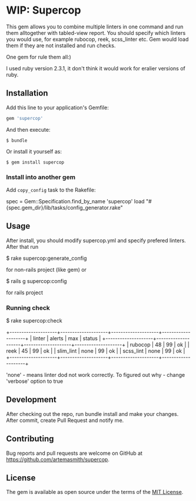# WIP: Supercop

This gem allows you to combine multiple linters in one command and run them alltogether
with tabled-view report.
You should specify which linters you would use, for example rubocop, reek,
scss_linter etc. Gem would load them if they are not installed and run checks.

One gem for rule them all:)

I used ruby version 2.3.1, it don't think it would work for eralier versions of ruby.

## Installation

Add this line to your application's Gemfile:

```ruby
gem 'supercop'
```

And then execute:

    $ bundle

Or install it yourself as:

    $ gem install supercop

### Install into another gem

Add `copy_config` task to the Rakefile:

spec = Gem::Specification.find_by_name 'supercop'
load "#{spec.gem_dir}/lib/tasks/config_generator.rake"

## Usage

After install, you should modify supercop.yml and specify prefered linters.
After that run

  $ rake supercop:generate_config

for non-rails project (like gem) or

  $ rails g supercop:config

for rails project

### Running check

  $ rake supercop:check

  +--------------------+--------------------+--------------------+--------------------+
  |       linter       |       alerts       |        max         |       status       |
  +--------------------+--------------------+--------------------+--------------------+
  |      rubocop       |         48         |         99         |         ok         |
  |        reek        |         45         |         99         |         ok         |
  |     slim_lint      |        none        |         99         |         ok         |
  |     scss_lint      |        none        |         99         |         ok         |
  +--------------------+--------------------+--------------------+--------------------+

  'none' - means linter dod not work correctly. To figured out why - change 'verbose' option to true

## Development

After checking out the repo, run bundle install and make your changes. After commit, create Pull Request and notify me.

## Contributing

Bug reports and pull requests are welcome on GitHub at https://github.com/artemasmith/supercop.

## License

The gem is available as open source under the terms of the [MIT License](http://opensource.org/licenses/MIT).

